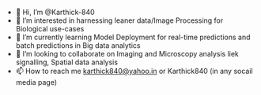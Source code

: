 - 👋 Hi, I’m @Karthick-840
- 👀 I’m interested in harnessing leaner data/Image Processing for Biological use-cases
- 🌱 I’m currently learning Model Deployment for real-time predictions and batch predictions in Big data analytics
- 💞️ I’m looking to collaborate on Imaging and Microscopy analysis liek signalling, Spatial data analysis
- 📫 How to reach me karthick840@yahoo.in or Karthick840 (in any socail media page)

<!---
Karthick-840/Karthick-840 is a ✨ special ✨ repository because its `README.md` (this file) appears on your GitHub profile.
You can click the Preview link to take a look at your changes.
--->
